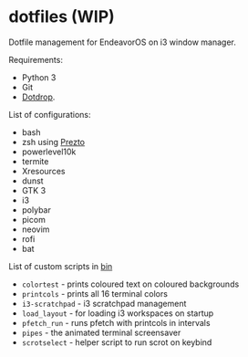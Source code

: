 # dotfiles (WIP)

Dotfile management for EndeavorOS on i3 window manager.

Requirements:
- Python 3
- Git
- [Dotdrop](https://github.com/deadc0de6/dotdrop).

List of configurations:
- bash
- zsh using [Prezto](https://github.com/sorin-ionescu/prezto)
- powerlevel10k
- termite
- Xresources
- dunst
- GTK 3
- i3
- polybar
- picom
- neovim
- rofi
- bat

List of custom scripts in [bin](dotfiles/bin)
- `colortest` - prints coloured text on coloured backgrounds
- `printcols` - prints all 16 terminal colors
- `i3-scratchpad` - i3 scratchpad management
- `load_layout` - for loading i3 workspaces on startup
- `pfetch_run` - runs pfetch with printcols in intervals
- `pipes` - the animated terminal screensaver
- `scrotselect` - helper script to run scrot on keybind


